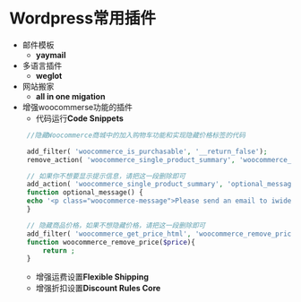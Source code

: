 # Wordpress常用插件

- 邮件模板
  - **yaymail**
- 多语言插件
  - **weglot**
- 网站搬家
  - **all in one migation**
- 增强woocommerse功能的插件
  - 代码运行**Code Snippets**
   ```php
    //隐藏Woocommerce商城中的加入购物车功能和实现隐藏价格标签的代码

    add_filter( 'woocommerce_is_purchasable', '__return_false');
    remove_action( 'woocommerce_single_product_summary', 'woocommerce_template_single_add_to_cart', 30 );

    // 如果你不想要显示提示信息，请把这一段删除即可
    add_action( 'woocommerce_single_product_summary', 'optional_message', 20 );
    function optional_message() {
    echo '<p class="woocommerce-message">Please send an email to iwideal@outlook.com to contact us.</p>';
    }

    // 隐藏商品价格，如果不想隐藏价格，请把这一段删除即可
    add_filter( 'woocommerce_get_price_html', 'woocommerce_remove_price');
    function woocommerce_remove_price($price){    
        return ;
    }
   ```
   - 增强运费设置**Flexible Shipping**
   - 增强折扣设置**Discount Rules Core**